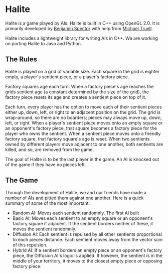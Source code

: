 # Halite

Halite is a game played by AIs. Halite is built in C++ using OpenGL 2.0. It is primarily developed by [Benjamin Spector](https://github.com/Sydriax "Benjamin Spector") with help from [Michael Truell](https://github.com/truell20 "Michael Truell").

Halite includes a lightweight library for writing AIs in C++. We are working on porting Halite to Java and Python.

## The Rules

Halite is played on a grid of variable size. Each square in the grid is eighter empty, a player's sentient piece, or a player's factory piece. 

Factory squares age each turn. When a factory piece's age reaches the grids sentient age (a constant determined by the size of the grid), the factory piece resets its age and creates a sentient piece on top of it. 

Each turn, every player has the option to move each of their sentient pieces either up, down, left, or right to an adjacent position on the grid. The grid is wrap-around, so there are no boarders; pieces may always move up, down, left, or right. When a player's sentient piece moves onto an empty square or an opponent's factory piece, that square becomes a factory piece for the player who owns the sentient. When a sentient piece moves onto a friendly factory square, that factory square's age is reset. When two sentients owned by different players move adjacent to one another, both sentients are killed, and so, are removed from the game.

The goal of Halite is to be the last player in the game. An AI is knocked out of the game if they have no pieces left.

## The Game

Through the development of Halite, we and our friends have made a number of AIs and pitted them against one another. Here is a quick summary of some of the most important:

- Random AI: Moves each sentient randomnly. The first AI built
- Basic AI: Moves each sentient to an empty square or an opponent's factory square if adjacent. If the sentient borders neither of these, it moves the sentient randomnly.
- Diffusion AI: Each sentient is repulsed by all other sentients proportional to each pieces distance. Each sentient moves away from the vector sum of this repulsion.
- Hybrid AI: If a sentient borders an empty piece or an opponent's factory piece, the Diffusion AI's logic is applied. If however, the sentient is in the middle of your territory, it moves to the closest empty piece or opposing factory piece.
